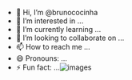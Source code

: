 - 👋 Hi, I’m @brunococinha
- 👀 I’m interested in ...
- 🌱 I’m currently learning ...
- 💞️ I’m looking to collaborate on ...
- 📫 How to reach me ...
- 😄 Pronouns: ...
- ⚡ Fun fact: ...![images](https://github.com/brunococinha/brunococinha/assets/159502767/9ec36de7-e359-4ed5-a8dd-36b184edb636)


<!---
brunococinha/brunococinha is a ✨ special ✨ repository because its `README.md` (this file) appears on your GitHub profile.
You can click the Preview link to take a look at your changes.
--->
